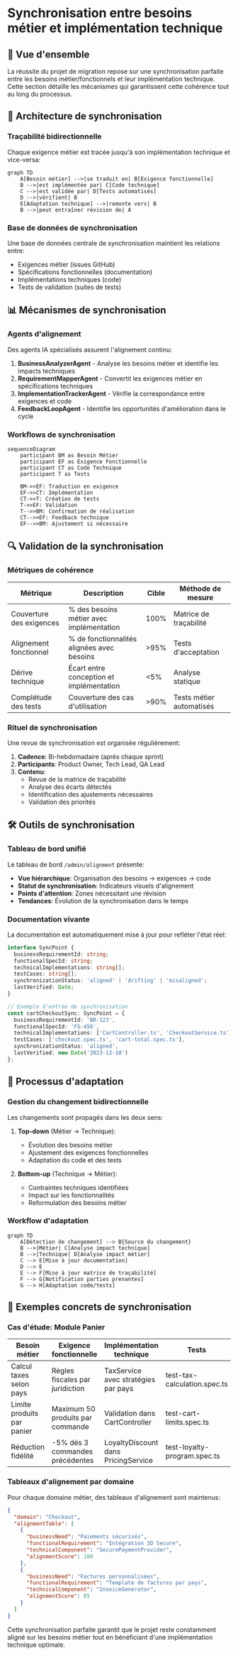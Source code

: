 # Synchronisation entre besoins métier et implémentation technique

## 🔄 Vue d'ensemble

La réussite du projet de migration repose sur une synchronisation parfaite entre les besoins métier/fonctionnels et leur implémentation technique. Cette section détaille les mécanismes qui garantissent cette cohérence tout au long du processus.

## 🧩 Architecture de synchronisation

### Traçabilité bidirectionnelle

Chaque exigence métier est tracée jusqu'à son implémentation technique et vice-versa:

```mermaid
graph TD
    A[Besoin métier] -->|se traduit en| B[Exigence fonctionnelle]
    B -->|est implémentée par| C[Code technique]
    C -->|est validée par| D[Tests automatisés]
    D -->|vérifient| B
    E[Adaptation technique] -->|remonte vers| B
    B -->|peut entraîner révision de| A
```

### Base de données de synchronisation

Une base de données centrale de synchronisation maintient les relations entre:
- Exigences métier (issues GitHub)
- Spécifications fonctionnelles (documentation)
- Implémentations techniques (code)
- Tests de validation (suites de tests)

## 📊 Mécanismes de synchronisation

### Agents d'alignement

Des agents IA spécialisés assurent l'alignement continu:

1. **BusinessAnalyzerAgent** - Analyse les besoins métier et identifie les impacts techniques
2. **RequirementMapperAgent** - Convertit les exigences métier en spécifications techniques
3. **ImplementationTrackerAgent** - Vérifie la correspondance entre exigences et code
4. **FeedbackLoopAgent** - Identifie les opportunités d'amélioration dans le cycle

### Workflows de synchronisation

```mermaid
sequenceDiagram
    participant BM as Besoin Métier
    participant EF as Exigence Fonctionnelle
    participant CT as Code Technique
    participant T as Tests
    
    BM->>EF: Traduction en exigence
    EF->>CT: Implémentation
    CT->>T: Création de tests
    T->>EF: Validation
    T-->>BM: Confirmation de réalisation
    CT-->>EF: Feedback technique
    EF-->>BM: Ajustement si nécessaire
```

## 🔍 Validation de la synchronisation

### Métriques de cohérence

| Métrique | Description | Cible | Méthode de mesure |
|----------|-------------|-------|-------------------|
| Couverture des exigences | % des besoins métier avec implémentation | 100% | Matrice de traçabilité |
| Alignement fonctionnel | % de fonctionnalités alignées avec besoins | >95% | Tests d'acceptation |
| Dérive technique | Écart entre conception et implémentation | <5% | Analyse statique |
| Complétude des tests | Couverture des cas d'utilisation | >90% | Tests métier automatisés |

### Rituel de synchronisation

Une revue de synchronisation est organisée régulièrement:

1. **Cadence**: Bi-hebdomadaire (après chaque sprint)
2. **Participants**: Product Owner, Tech Lead, QA Lead
3. **Contenu**:
   - Revue de la matrice de traçabilité
   - Analyse des écarts détectés
   - Identification des ajustements nécessaires
   - Validation des priorités

## 🛠️ Outils de synchronisation

### Tableau de bord unifié

Le tableau de bord `/admin/alignment` présente:

- **Vue hiérarchique**: Organisation des besoins → exigences → code
- **Statut de synchronisation**: Indicateurs visuels d'alignement
- **Points d'attention**: Zones nécessitant une révision
- **Tendances**: Évolution de la synchronisation dans le temps

### Documentation vivante

La documentation est automatiquement mise à jour pour refléter l'état réel:

```typescript
interface SyncPoint {
  businessRequirementId: string;
  functionalSpecId: string;
  technicalImplementations: string[];
  testCases: string[];
  synchronizationStatus: 'aligned' | 'drifting' | 'misaligned';
  lastVerified: Date;
}

// Exemple d'entrée de synchronisation
const cartCheckoutSync: SyncPoint = {
  businessRequirementId: 'BR-123',
  functionalSpecId: 'FS-456',
  technicalImplementations: ['CartController.ts', 'CheckoutService.ts'],
  testCases: ['checkout.spec.ts', 'cart-total.spec.ts'],
  synchronizationStatus: 'aligned',
  lastVerified: new Date('2023-12-10')
};
```

## 🔄 Processus d'adaptation

### Gestion du changement bidirectionnelle

Les changements sont propagés dans les deux sens:

1. **Top-down** (Métier → Technique):
   - Évolution des besoins métier
   - Ajustement des exigences fonctionnelles
   - Adaptation du code et des tests

2. **Bottom-up** (Technique → Métier):
   - Contraintes techniques identifiées
   - Impact sur les fonctionnalités
   - Reformulation des besoins métier

### Workflow d'adaptation

```mermaid
graph TD
    A[Détection de changement] --> B{Source du changement}
    B -->|Métier| C[Analyse impact technique]
    B -->|Technique| D[Analyse impact métier]
    C --> E[Mise à jour documentation]
    D --> E
    E --> F[Mise à jour matrice de traçabilité]
    F --> G[Notification parties prenantes]
    G --> H[Adaptation code/tests]
```

## 🚀 Exemples concrets de synchronisation

### Cas d'étude: Module Panier

| Besoin métier | Exigence fonctionnelle | Implémentation technique | Tests |
|---------------|------------------------|--------------------------|-------|
| Calcul taxes selon pays | Règles fiscales par juridiction | TaxService avec stratégies par pays | test-tax-calculation.spec.ts |
| Limite produits par panier | Maximum 50 produits par commande | Validation dans CartController | test-cart-limits.spec.ts |
| Réduction fidélité | -5% dès 3 commandes précédentes | LoyaltyDiscount dans PricingService | test-loyalty-program.spec.ts |

### Tableaux d'alignement par domaine

Pour chaque domaine métier, des tableaux d'alignement sont maintenus:

```json
{
  "domain": "Checkout",
  "alignmentTable": [
    {
      "businessNeed": "Paiements sécurisés",
      "functionalRequirement": "Intégration 3D Secure",
      "technicalComponent": "SecurePaymentProvider",
      "alignmentScore": 100
    },
    {
      "businessNeed": "Factures personnalisées",
      "functionalRequirement": "Template de factures par pays",
      "technicalComponent": "InvoiceGenerator",
      "alignmentScore": 85
    }
  ]
}
```

Cette synchronisation parfaite garantit que le projet reste constamment aligné sur les besoins métier tout en bénéficiant d'une implémentation technique optimale.
